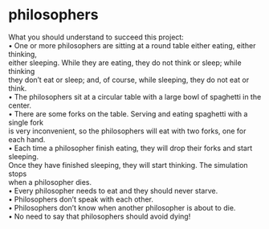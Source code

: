 # philosophers

What you should understand to succeed this project:<br>
• One or more philosophers are sitting at a round table either eating, either thinking,<br>
either sleeping. While they are eating, they do not think or sleep; while thinking<br>
they don’t eat or sleep; and, of course, while sleeping, they do not eat or think.<br>
• The philosophers sit at a circular table with a large bowl of spaghetti in the center.<br>
• There are some forks on the table. Serving and eating spaghetti with a single fork<br>
is very inconvenient, so the philosophers will eat with two forks, one for each hand.<br>
• Each time a philosopher finish eating, they will drop their forks and start sleeping.<br>
Once they have finished sleeping, they will start thinking. The simulation stops<br>
when a philosopher dies.<br>
• Every philosopher needs to eat and they should never starve.<br>
• Philosophers don’t speak with each other.<br>
• Philosophers don’t know when another philosopher is about to die.<br>
• No need to say that philosophers should avoid dying!<br>
